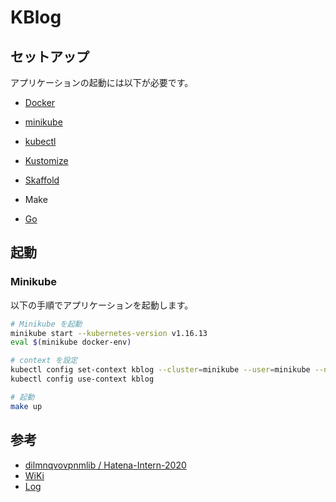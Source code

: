 # KBlog

## セットアップ

アプリケーションの起動には以下が必要です。

- [Docker](https://docs.docker.com/engine/install/)
- [minikube](https://kubernetes.io/docs/tasks/tools/install-minikube/)
- [kubectl](https://kubernetes.io/docs/tasks/tools/install-kubectl/)
- [Kustomize](https://kubernetes-sigs.github.io/kustomize/installation/)
- [Skaffold](https://skaffold.dev/docs/install/)

- Make
- [Go](https://golang.org/)

## 起動

### Minikube

以下の手順でアプリケーションを起動します。

```bash
# Minikube を起動
minikube start --kubernetes-version v1.16.13
eval $(minikube docker-env)

# context を設定
kubectl config set-context kblog --cluster=minikube --user=minikube --namespace=kblog
kubectl config use-context kblog

# 起動
make up
```

## 参考
- [dilmnqvovpnmlib / Hatena-Intern-2020 ](https://github.com/dilmnqvovpnmlib/Hatena-Intern-2020)
- [WiKi](https://github.com/dilmnqvovpnmlib/KBlog/wiki)
- [Log](https://github.com/dilmnqvovpnmlib/KBlog/wiki/Log)
